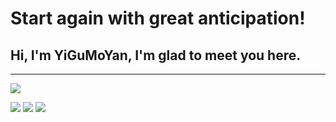 # Start again with great anticipation!

## Hi, I'm YiGuMoYan, I'm glad to meet you here.

---
<p>
<a href="http://www.yigumoyan.top"><img src="https://img.shields.io/static/v1?label=Blog&message=Blog&color=red"/></a>
</p>

![](https://github-readme-stats.vercel.app/api?username=YiGuMoYan&show_icons=true&theme=dark&count_private=true)
![](https://github-readme-stats.vercel.app/api/top-langs/?username=YiGuMoYan&theme=dark&layout=compact)
![](https://activity-graph.herokuapp.com/graph?username=YiGuMoYan&theme=github)
